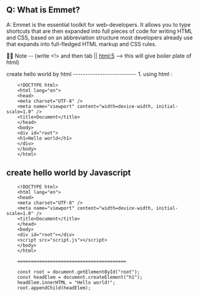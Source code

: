 ## Q: What is Emmet?

A: Emmet is the essential toolkit for web-developers. It allows you to type shortcuts that are then expanded into full pieces of code for writing HTML and CSS, based on an abbreviation structure most developers already use that expands into full-fledged HTML markup and CSS rules.

🚀🚀 Note -- (write <!> and then tab || <html:5> --> this will give boiler plate of html)

create hello world by html
-------------------------- 1. using html :

        <!DOCTYPE html>
        <html lang="en">
        <head>
        <meta charset="UTF-8" />
        <meta name="viewport" content="width=device-width, initial-scale=1.0" />
        <title>Document</title>
        </head>
        <body>
        <div id="root">
        <h1>Hello world</h1>
        </div>
        </body>
        </html>

## create hello world by Javascript

        <!DOCTYPE html>
        <html lang="en">
        <head>
        <meta charset="UTF-8" />
        <meta name="viewport" content="width=device-width, initial-scale=1.0" />
        <title>Document</title>
        </head>
        <body>
        <div id="root"></div>
        <script src="script.js"></script>
        </body>
        </html>

        ========================================

    	const root = document.getElementById("root");
    	const headElem = document.createElement("h1");
    	headElem.innerHTML = "Hello world!";
    	root.appendChild(headElem);

